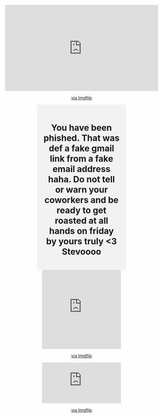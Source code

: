 <html>
  <head>
    <title>Gotcha Boiiiiiiiiiii</title>
  </head>
  <body>
    <center>
    <div style="text-align:center;">
        <div style="width:800px;max-width:100%;">
            <div style="height:0;padding-bottom:56.11%;position:relative;">
                <iframe width="800" height="450" style="position:absolute;top:0;left:0;width:100%;height:100%;" frameBorder="0" src="https://imgflip.com/embed/78icei"></iframe>
            </div>
        <p><a href="https://imgflip.com/gif/78icei">via Imgflip</a></p>
        </div>
    </div>
    </center>
    <center>
    <div style="background-color: #f2f2f2; padding: 20px; width: 50%;">
    <h2 style="font-size: 2em;">You have been phished. That was def a fake gmail link from a fake email address haha. Do not tell or warn your coworkers and be ready to get roasted at all hands on friday by yours truly <3 Stevoooo</h2>
    </div>
    </center>
    <center>
    <div style="width:260px;max-width:100%;"><div style="height:0;padding-bottom:100%;position:relative;"><iframe width="260" height="260" style="position:absolute;top:0;left:0;width:100%;height:100%;" frameBorder="0" src="https://imgflip.com/embed/78igfq"></iframe></div><p><a href="https://imgflip.com/gif/78igfq">via Imgflip</a></p></div>
</center>
<center>
<div style="width:260px;max-width:100%;"><div style="height:0;padding-bottom:51.54%;position:relative;"><iframe width="260" height="134" style="position:absolute;top:0;left:0;width:100%;height:100%;" frameBorder="0" src="https://imgflip.com/embed/78ih1u"></iframe></div><p><a href="https://imgflip.com/gif/78ih1u">via Imgflip</a></p></div>
</center>
  </body>
</html>
